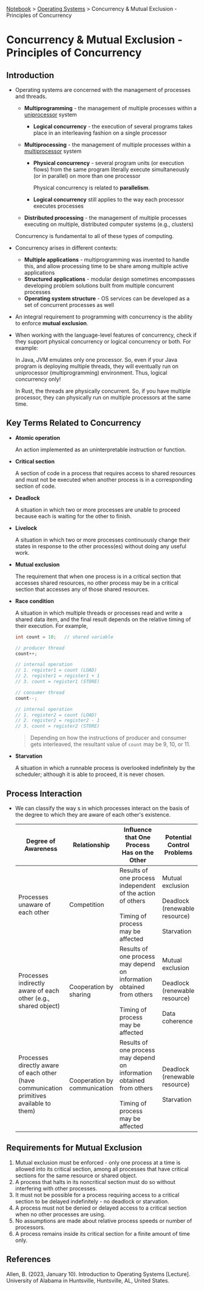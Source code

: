 <a href="../">Notebook</a> > <a href="./">Operating Systems</a> > Concurrency & Mutual Exclusion - Principles of Concurrency

# Concurrency & Mutual Exclusion - Principles of Concurrency



## Introduction

* Operating systems are concerned with the management of processes and threads.

  * **Multiprogramming** - the management of multiple processes within a <u>uniprocessor</u> system

    - **Logical concurrency** - the execution of several programs takes place in an interleaving fashion on a single processor

  * **Multiprocessing** - the management of multiple processes within a <u>multiprocessor</u> system

    - **Physical concurrency** - several program units (or execution flows) from the same program literally execute simultaneously (or in parallel) on more than one processor 

      Physical concurrency is related to **parallelism**.

    - **Logical concurrency** still applies to the way each processor executes processes

  * **Distributed processing** - the management of multiple processes executing on multiple, distributed computer systems (e.g., clusters)

  Concurrency is fundamental to all of these types of computing.

* Concurrency arises in different contexts:
  * **Multiple applications** - multiprogramming was invented to handle this, and allow processing time to be share among multiple active applications
  * **Structured applications** - modular design sometimes encompasses developing problem solutions built from multiple concurrent processes
  * **Operating system structure** - OS services can be developed as a set of concurrent processes as well
  
* An integral requirement to programming with concurrency is the ability to enforce **mutual exclusion**.

* When working with the language-level features of concurrency, check if they support physical concurrency or logical concurrency or both. For example:

  In Java, JVM emulates only one processor. So, even if your Java program is deploying multiple threads, they will eventually run on uniprocessor (multiprogramming) environment. Thus, logical concurrency only!

  In Rust, the threads are physically concurrent. So, if you have multiple processor, they can physically run on multiple processors at the same time.



## Key Terms Related to Concurrency

* **Atomic operation**

  An action implemented as an uninterpretable instruction or function.

* **Critical section**

  A section of code in a process that requires access to shared resources and must not be executed when another process is in a corresponding section of code.

* **Deadlock**

  A situation in which two or more processes are unable to proceed because each is waiting for the other to finish.

* **Livelock**

  A situation in which two or more processes continuously change their states in response to the other process(es) without doing any useful work.

* **Mutual exclusion**

  The requirement that when one process is in a critical section that accesses shared resources, no other process may be in a critical section that accesses any of those shared resources.

* **Race condition**

  A situation in which multiple threads or processes read and write a shared data item, and the final result depends on the relative timing of their execution. For example,

  ```c
  int count = 10;	// shared variable
  ```

  ```c
  // producer thread 
  count++;
  
  // internal operation
  // 1. register1 = count (LOAD)
  // 2. register1 = register1 + 1
  // 3. count = register1 (STORE)
  ```

  ```c
  // consumer thread
  count--;
  
  // internal operation
  // 1. register2 = count (LOAD)
  // 2. register2 = register2 - 1
  // 3. count = register2 (STORE)
  ```

  > Depending on how the instructions of producer and consumer gets interleaved, the resultant value of `count` may be 9, 10, or 11.

* **Starvation**

  A situation in which a runnable process is overlooked indefinitely by the scheduler; although it is able to proceed, it is never chosen.



## Process Interaction

* We can classify the way s in which processes interact on the basis of the degree to which they are aware of each other's existence.

  | Degree of Awareness                                          | Relationship                 | Influence that One Process Has on the Other                  | Potential Control Problems                                   |
  | ------------------------------------------------------------ | ---------------------------- | ------------------------------------------------------------ | ------------------------------------------------------------ |
  | Processes unaware of each other                              | Competition                  | Results of one process independent of the action of others<br><br>Timing of process may be affected | Mutual exclusion<br><br>Deadlock (renewable resource)<br><br>Starvation |
  | Processes indirectly aware of each other (e.g., shared object) | Cooperation by sharing       | Results of one process may depend on information obtained from others<br><br>Timing of process may be affected | Mutual exclusion<br/><br/>Deadlock (renewable resource)<br/><br/>Data coherence |
  | Processes directly aware of each other (have communication primitives available to them) | Cooperation by communication | Results of one process may depend on information obtained from others<br/><br/>Timing of process may be affected | Deadlock (renewable resource)<br/><br/>Starvation            |



## Requirements for Mutual Exclusion

1. Mutual exclusion must be enforced - only one process at a time is allowed into its critical section, among all processes that have critical sections for the same resource or shared object.
2. A process that halts in its noncritical section must do so without interfering with other processes.
3. It must not be possible for a process requiring access to a critical section to be delayed indefinitely - no deadlock or starvation.
4. A process must not be denied or delayed access to a critical section when no other processes are using.
5. No assumptions are made about relative process speeds or number of processors.
6. A process remains inside its critical section for a finite amount of time only.






## References

Allen, B. (2023, January 10). Introduction to Operating Systems [Lecture]. University of Alabama in Huntsville, Huntsville, AL, United States.
